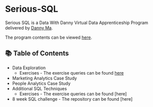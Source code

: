 # Serious-SQL


Serious SQL is a Data With Danny Virtual Data Apprenticeship Program delivered by [Danny Ma](https://www.linkedin.com/in/datawithdanny/).

The program contents can be viewed [here](https://www.datawithdanny.com/courses/serious-sql).

## 📚 Table of Contents

- Data Exploration
  - Exercises - The exercise queries can be found [here](myLib/Data_Exploration_Exercises.md)
- Marketing Analytics Case Study
- People Analytics Case Study
- Additional SQL Techniques
  - Exercises - The exercise queries can be found [here]
- 8 week SQL challenge - The repository can be found [here]
